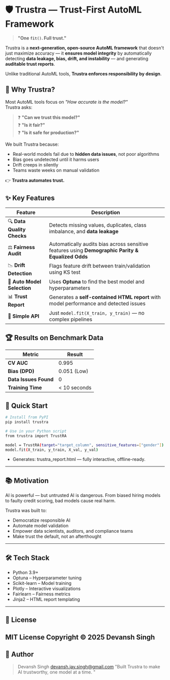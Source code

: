 # 🛡️ Trustra — Trust-First AutoML Framework

> **"One `fit()`. Full trust."**

Trustra is a **next-generation, open-source AutoML framework** that doesn't just maximize accuracy — it **ensures model integrity** by automatically detecting **data leakage, bias, drift, and instability** — and generating **auditable trust reports**.

Unlike traditional AutoML tools, **Trustra enforces responsibility by design**.

## 🚀 Why Trustra?

Most AutoML tools focus on *"How accurate is the model?"*  
Trustra asks:  
> ❓ **"Can we trust this model?"**  
> ❓ **"Is it fair?"**  
> ❓ **"Is it safe for production?"**

We built Trustra because:
- Real-world models fail due to **hidden data issues**, not poor algorithms
- Bias goes undetected until it harms users
- Drift creeps in silently
- Teams waste weeks on manual validation

👉 **Trustra automates trust.**

## ✨ Key Features

| Feature | Description |
|-------|-------------|
| 🔍 **Data Quality Checks** | Detects missing values, duplicates, class imbalance, and **data leakage** |
| ⚖️ **Fairness Audit** | Automatically audits bias across sensitive features using **Demographic Parity & Equalized Odds** |
| 📉 **Drift Detection** | Flags feature drift between train/validation using KS test |
| 🧠 **Auto Model Selection** | Uses **Optuna** to find the best model and hyperparameters |
| 📊 **Trust Report** | Generates a **self-contained HTML report** with model performance and detected issues |
| 🚀 **Simple API** | Just `model.fit(X_train, y_train)` — no complex pipelines |

## 🏆 Results on Benchmark Data

| Metric | Result |
|-------|--------|
| **CV AUC** | 0.995 |
| **Bias (DPD)** | 0.051 (Low) |
| **Data Issues Found** | 0 |
| **Training Time** | < 10 seconds |

## 🚀 Quick Start

```bash
# Install from PyPI
pip install trustra

# Use in your Python script
from trustra import TrustRA

model = TrustRA(target="target_column", sensitive_features=["gender"])
model.fit(X_train, y_train, X_val, y_val)
```
- Generates: trustra_report.html — fully interactive, offline-ready.
---

## 📚 Motivation
AI is powerful — but untrusted AI is dangerous.
From biased hiring models to faulty credit scoring, bad models cause real harm.

Trustra was built to:
- Democratize responsible AI
- Automate model validation
- Empower data scientists, auditors, and compliance teams
- Make trust the default, not an afterthought
---

## 🛠 Tech Stack
- Python 3.9+
- Optuna – Hyperparameter tuning
- Scikit-learn – Model training
- Plotly – Interactive visualizations
- Fairlearn – Fairness metrics
- Jinja2 – HTML report templating
---

## 📄 License
MIT License
Copyright © 2025 Devansh Singh
---

## 👤 Author
> Devansh Singh
> devansh.jay.singh@gmail.com
> "Built Trustra to make AI trustworthy, one model at a time. "
